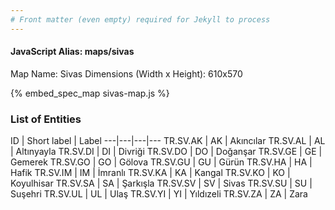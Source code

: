 ```yaml
---
# Front matter (even empty) required for Jekyll to process
---
```


#### JavaScript Alias: maps/sivas

Map Name: Sivas
Dimensions (Width x Height): 610x570



{% embed_spec_map sivas-map.js %}

### List of Entities

ID | Short label | Label
---|---|---|---
TR.SV.AK | AK | Akıncılar
TR.SV.AL | AL | Altınyayla
TR.SV.DI | DI | Divriği
TR.SV.DO | DO | Doğanşar
TR.SV.GE | GE | Gemerek
TR.SV.GO | GO | Gölova
TR.SV.GU | GU | Gürün
TR.SV.HA | HA | Hafik
TR.SV.IM | IM | İmranlı
TR.SV.KA | KA | Kangal
TR.SV.KO | KO | Koyulhisar
TR.SV.SA | SA | Şarkışla
TR.SV.SV | SV | Sivas
TR.SV.SU | SU | Suşehri
TR.SV.UL | UL | Ulaş
TR.SV.YI | YI | Yıldızeli
TR.SV.ZA | ZA | Zara